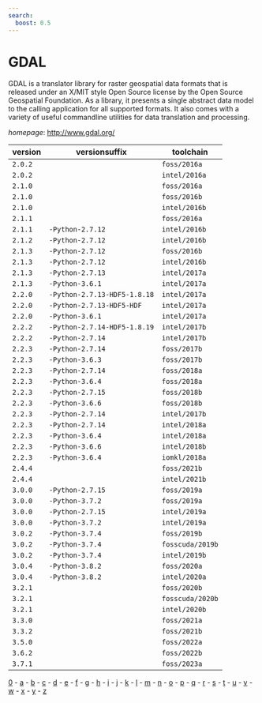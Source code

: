 ```yaml
---
search:
  boost: 0.5
---
```

# GDAL

GDAL is a translator library for raster geospatial data formats that is released under an X/MIT style  Open Source license by the Open Source Geospatial Foundation. As a library, it presents a single abstract data model  to the calling application for all supported formats. It also comes with a variety of useful commandline utilities for  data translation and processing.

*homepage*: <http://www.gdal.org/>

version | versionsuffix | toolchain
--------|---------------|----------
``2.0.2`` |  | ``foss/2016a``
``2.0.2`` |  | ``intel/2016a``
``2.1.0`` |  | ``foss/2016a``
``2.1.0`` |  | ``foss/2016b``
``2.1.0`` |  | ``intel/2016b``
``2.1.1`` |  | ``foss/2016a``
``2.1.1`` | ``-Python-2.7.12`` | ``intel/2016b``
``2.1.2`` | ``-Python-2.7.12`` | ``intel/2016b``
``2.1.3`` | ``-Python-2.7.12`` | ``foss/2016b``
``2.1.3`` | ``-Python-2.7.12`` | ``intel/2016b``
``2.1.3`` | ``-Python-2.7.13`` | ``intel/2017a``
``2.1.3`` | ``-Python-3.6.1`` | ``intel/2017a``
``2.2.0`` | ``-Python-2.7.13-HDF5-1.8.18`` | ``intel/2017a``
``2.2.0`` | ``-Python-2.7.13-HDF5-HDF`` | ``intel/2017a``
``2.2.0`` | ``-Python-3.6.1`` | ``intel/2017a``
``2.2.2`` | ``-Python-2.7.14-HDF5-1.8.19`` | ``intel/2017b``
``2.2.2`` | ``-Python-2.7.14`` | ``intel/2017b``
``2.2.3`` | ``-Python-2.7.14`` | ``foss/2017b``
``2.2.3`` | ``-Python-3.6.3`` | ``foss/2017b``
``2.2.3`` | ``-Python-2.7.14`` | ``foss/2018a``
``2.2.3`` | ``-Python-3.6.4`` | ``foss/2018a``
``2.2.3`` | ``-Python-2.7.15`` | ``foss/2018b``
``2.2.3`` | ``-Python-3.6.6`` | ``foss/2018b``
``2.2.3`` | ``-Python-2.7.14`` | ``intel/2017b``
``2.2.3`` | ``-Python-2.7.14`` | ``intel/2018a``
``2.2.3`` | ``-Python-3.6.4`` | ``intel/2018a``
``2.2.3`` | ``-Python-3.6.6`` | ``intel/2018b``
``2.2.3`` | ``-Python-3.6.4`` | ``iomkl/2018a``
``2.4.4`` |  | ``foss/2021b``
``2.4.4`` |  | ``intel/2021b``
``3.0.0`` | ``-Python-2.7.15`` | ``foss/2019a``
``3.0.0`` | ``-Python-3.7.2`` | ``foss/2019a``
``3.0.0`` | ``-Python-2.7.15`` | ``intel/2019a``
``3.0.0`` | ``-Python-3.7.2`` | ``intel/2019a``
``3.0.2`` | ``-Python-3.7.4`` | ``foss/2019b``
``3.0.2`` | ``-Python-3.7.4`` | ``fosscuda/2019b``
``3.0.2`` | ``-Python-3.7.4`` | ``intel/2019b``
``3.0.4`` | ``-Python-3.8.2`` | ``foss/2020a``
``3.0.4`` | ``-Python-3.8.2`` | ``intel/2020a``
``3.2.1`` |  | ``foss/2020b``
``3.2.1`` |  | ``fosscuda/2020b``
``3.2.1`` |  | ``intel/2020b``
``3.3.0`` |  | ``foss/2021a``
``3.3.2`` |  | ``foss/2021b``
``3.5.0`` |  | ``foss/2022a``
``3.6.2`` |  | ``foss/2022b``
``3.7.1`` |  | ``foss/2023a``

[0](../0/index.md) - [a](../a/index.md) - [b](../b/index.md) - [c](../c/index.md) - [d](../d/index.md) - [e](../e/index.md) - [f](../f/index.md) - [g](../g/index.md) - [h](../h/index.md) - [i](../i/index.md) - [j](../j/index.md) - [k](../k/index.md) - [l](../l/index.md) - [m](../m/index.md) - [n](../n/index.md) - [o](../o/index.md) - [p](../p/index.md) - [q](../q/index.md) - [r](../r/index.md) - [s](../s/index.md) - [t](../t/index.md) - [u](../u/index.md) - [v](../v/index.md) - [w](../w/index.md) - [x](../x/index.md) - [y](../y/index.md) - [z](../z/index.md)

